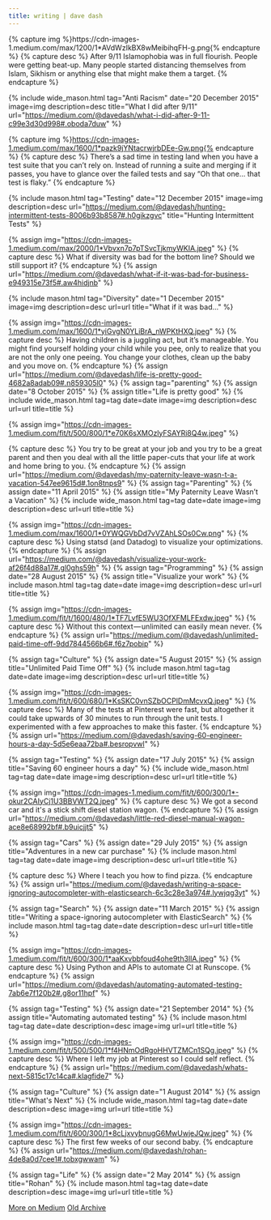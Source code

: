 ```yaml
---
title: writing | dave dash
---
```


<div id="posts" class="container">
<!-- 1 -->
  {% capture img %}https://cdn-images-1.medium.com/max/1200/1*AVdWzIkBX8wMeibihqFH-g.png{% endcapture %}
  {% capture desc %}
  After 9/11 Islamophobia was in full flourish. People were getting beat-up. Many people started distancing themselves from Islam, Sikhism or anything else that might make them a target.
  {% endcapture %}

  {% include wide_mason.html tag="Anti Racism" date="20 December 2015" image=img description=desc title="What I did after 9/11" url="https://medium.com/@davedash/what-i-did-after-9-11-c99e3d30d998#.oboda7duw" %}

  <!-- 2 -->
  {% capture img %}https://cdn-images-1.medium.com/max/1600/1*pazk9jYNtacrwjrbDEe-Gw.png{% endcapture %}
  {% capture desc %}
  There’s a sad time in testing land when you have a test suite that you can’t rely on. Instead of running a suite and merging if it passes, you have to glance over the failed tests and say “Oh that one… that test is flaky.”
  {% endcapture %}

  {% include mason.html tag="Testing" date="12 December 2015" image=img description=desc url="https://medium.com/@davedash/hunting-intermittent-tests-8006b93b8587#.h0gikzgvc" title="Hunting Intermittent Tests" %}

  <!-- 3 -->

  {% assign img="https://cdn-images-1.medium.com/max/2000/1*Vbvxn7p7pTSvcTjkmyWKIA.jpeg"  %}
  {% capture desc %}
  What if diversity was bad for the bottom line?  Should we still support it?
  {% endcapture %}
  {% assign url="https://medium.com/@davedash/what-if-it-was-bad-for-business-e949315e73f5#.aw4hidjnb" %}

  {% include mason.html tag="Diversity" date="1 December 2015" image=img description=desc url=url title="What if it was bad…" %}

  <!-- 4 -->

  {% assign img="https://cdn-images-1.medium.com/max/1600/1*yiGvgN0YLiBrA_nWPKtHXQ.jpeg"  %}
  {% capture desc %}
    Having children is a juggling act, but it’s manageable. You might find yourself holding your child while you pee, only to realize that you are not the only one peeing. You change your clothes, clean up the baby and you move on.
  {% endcapture %}
  {% assign url="https://medium.com/@davedash/life-is-pretty-good-4682a8adab09#.n859305l0" %}
  {% assign tag="parenting" %}
  {% assign date="8 October 2015" %}
  {% assign title="Life is pretty good" %}
  {% include wide_mason.html tag=tag date=date image=img description=desc url=url title=title %}

  <!-- P-leave -->
  {% assign img="https://cdn-images-1.medium.com/fit/t/500/800/1*e70K6sXMOzlyFSAYRi8Q4w.jpeg"  %}

  {% capture desc %}
  You try to be great at your job and you try to be a great parent and then you deal with all the little paper-cuts that your life at work and home bring to you.
  {% endcapture %}
  {% assign url="https://medium.com/@davedash/my-paternity-leave-wasn-t-a-vacation-547ee9615d#.1on8tnps9" %}
  {% assign tag="Parenting" %}
  {% assign date="11 April 2015" %}
  {% assign title="My Paternity Leave Wasn’t a Vacation" %}
  {% include wide_mason.html tag=tag date=date image=img description=desc url=url title=title %}
  <!-- Visualize -->

  {% assign img="https://cdn-images-1.medium.com/max/1600/1*0YWQGVbDd7vVZAhLSOs0Cw.png"  %}
  {% capture desc %}
  Using statsd (and Datadog) to visualize your optimizations.
  {% endcapture %}
  {% assign url="https://medium.com/@davedash/visualize-your-work-af26f4d88a17#.gl0ghs59h" %}
  {% assign tag="Programming" %}
  {% assign date="28 August 2015" %}
  {% assign title="Visualize your work" %}
  {% include mason.html tag=tag date=date image=img description=desc url=url title=title %}

  <!-- PTO -->

  {% assign img="https://cdn-images-1.medium.com/fit/t/1600/480/1*TF7LvfE5WU3OfXFMLFExdw.jpeg"  %}
  {% capture desc %}
  Without this context — unlimited can easily mean never.
  {% endcapture %}
  {% assign url="https://medium.com/@davedash/unlimited-paid-time-off-9dd7844566b6#.f6z7pobip" %}

  {% assign tag="Culture" %}
  {% assign date="5 August 2015" %}
  {% assign title="Unlimited Paid Time Off" %}
  {% include mason.html tag=tag date=date image=img description=desc url=url title=title %}



  <!-- CI -->

  {% assign img="https://cdn-images-1.medium.com/fit/t/600/680/1*KsSKC0vnSZbOCPlDmMcvxQ.jpeg"  %}
  {% capture desc %}
  Many of the tests at Pinterest were fast, but altogether it could take upwards of 30 minutes to run through the unit tests.
  I experimented with a few approaches to make this faster.
  {% endcapture %}
  {% assign url="https://medium.com/@davedash/saving-60-engineer-hours-a-day-5d5e6eaa72ba#.besropvwl" %}

  {% assign tag="Testing" %}
  {% assign date="17 July 2015" %}
  {% assign title="Saving 60 engineer hours a day" %}
  {% include wide_mason.html tag=tag date=date image=img description=desc url=url title=title %}
  <!-- Wagon -->

  {% assign img="https://cdn-images-1.medium.com/fit/t/600/300/1*-okur2CAIyCj1U3BBVWT2Q.jpeg"  %}
  {% capture desc %}
  We got a second car and it's a stick shift diesel station wagon.
  {% endcapture %}
  {% assign url="https://medium.com/@davedash/little-red-diesel-manual-wagon-ace8e68992bf#.b9uicjjt5" %}

  {% assign tag="Cars" %}
  {% assign date="29 July 2015" %}
  {% assign title="Adventures in a new car purchase" %}
  {% include mason.html tag=tag date=date image=img description=desc url=url title=title %}

  <!-- 9 -->

  {% capture desc %}
  Where I teach you how to find pizza.
  {% endcapture %}
  {% assign url="https://medium.com/@davedash/writing-a-space-ignoring-autocompleter-with-elasticsearch-6c3c28e3a974#.lywjqg3yt" %}

  {% assign tag="Search" %}
  {% assign date="11 March 2015" %}
  {% assign title="Writing a space-ignoring autocompleter with ElasticSearch" %}
  {% include mason.html tag=tag date=date description=desc url=url title=title %}

  <!-- Automating -->
  {% assign img="https://cdn-images-1.medium.com/fit/t/600/300/1*aaKxvbbfoud4ohe9th3IlA.jpeg"  %}
  {% capture desc %}
  Using Python and APIs to automate CI at Runscope.
  {% endcapture %}
  {% assign url="https://medium.com/@davedash/automating-automated-testing-7ab6e7f120b2#.g8or11hpf" %}

  {% assign tag="Testing" %}
  {% assign date="21 September 2014" %}
  {% assign title="Automating automated testing" %}
  {% include mason.html tag=tag date=date description=desc image=img url=url title=title %}

  <!-- 11 -->
  {% assign img="https://cdn-images-1.medium.com/fit/t/500/500/1*f4HNmOdRgoHHVTZMCn1SQg.jpeg"  %}
  {% capture desc %}
  Where I left my job at Pinterest so I could self reflect.
  {% endcapture %}
  {% assign url="https://medium.com/@davedash/whats-next-5815c17c14ca#.klagfide7" %}

  {% assign tag="Culture" %}
  {% assign date="1 August 2014" %}
  {% assign title="What's Next" %}
  {% include wide_mason.html tag=tag date=date description=desc image=img url=url title=title %}


  <!-- 12 -->
  {% assign img="https://cdn-images-1.medium.com/fit/t/600/300/1*8cLjxvybnugG6MwUwjeJQw.jpeg"  %}
  {% capture desc %}
  The first few weeks of our second baby.
  {% endcapture %}
  {% assign url="https://medium.com/@davedash/rohan-4de8a0d7cee1#.tobxgwwam" %}

  {% assign tag="Life" %}
  {% assign date="2 May 2014" %}
  {% assign title="Rohan" %}
  {% include mason.html tag=tag date=date description=desc image=img url=url title=title %}



  <div class="col-md-12">
    <div class="text-center">
      <a href="https://medium.com/@davedash" class="btn btn-ada-light load-more">More on Medium</a>
      <a href="/archive" class="btn btn-ada-light load-more">Old Archive</a>
    </div>

  </div>

</div>
